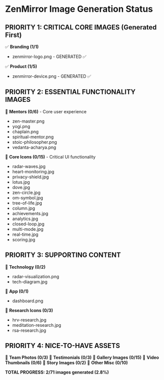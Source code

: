 # ZenMirror Image Generation Status

## PRIORITY 1: CRITICAL CORE IMAGES (Generated First)
✅ **Branding (1/1)**
- zenmirror-logo.png - GENERATED ✅

✅ **Product (1/5)**
- zenmirror-device.png - GENERATED ✅

## PRIORITY 2: ESSENTIAL FUNCTIONALITY IMAGES
🔄 **Mentors (0/6)** - Core user experience
- zen-master.png
- yogi.png
- chaplain.png
- spiritual-mentor.png
- stoic-philosopher.png
- vedanta-acharya.png

🔄 **Core Icons (0/15)** - Critical UI functionality
- radar-waves.jpg
- heart-monitoring.jpg
- privacy-shield.jpg
- lotus.jpg
- dove.jpg
- zen-circle.jpg
- om-symbol.jpg
- tree-of-life.jpg
- column.jpg
- achievements.jpg
- analytics.jpg
- closed-loop.jpg
- multi-mode.jpg
- real-time.jpg
- scoring.jpg

## PRIORITY 3: SUPPORTING CONTENT
🔄 **Technology (0/2)**
- radar-visualization.png
- tech-diagram.jpg

🔄 **App (0/1)**
- dashboard.png

🔄 **Research Icons (0/3)**
- hrv-research.jpg
- meditation-research.jpg
- rsa-research.jpg

## PRIORITY 4: NICE-TO-HAVE ASSETS
🔄 **Team Photos (0/3)**
🔄 **Testimonials (0/3)**
🔄 **Gallery Images (0/15)**
🔄 **Video Thumbnails (0/6)**
🔄 **Story Images (0/2)**
🔄 **Other Misc (0/10)**

**TOTAL PROGRESS: 2/71 images generated (2.8%)**